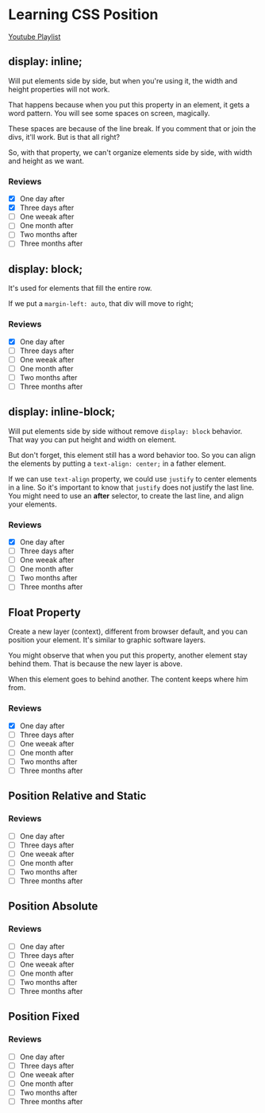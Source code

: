 # Learning CSS Position

[Youtube Playlist](https://www.youtube.com/playlist?list=PLirko8T4cEmx5eBb1-9j6T6Gl4aBtZ_5x)

## display: inline;

Will put elements side by side, but when you're using it, the width and height properties will not work.

That happens because when you put this property in an element, it gets a word pattern.
You will see some spaces on screen, magically.

These spaces are because of the line break. If you comment that or join the divs, it'll work. But is that all right?

So, with that property, we can't organize elements side by side, with width and height as we want.

### Reviews
- [x] One day after
- [x] Three days after
- [ ] One weeak after
- [ ] One month after
- [ ] Two months after
- [ ] Three months after

## display: block;

It's used for elements that fill the entire row.

If we put a `margin-left: auto`, that div will move to right;

### Reviews
- [x] One day after
- [ ] Three days after
- [ ] One weeak after
- [ ] One month after
- [ ] Two months after
- [ ] Three months after

## display: inline-block;

Will put elements side by side without remove `display: block` behavior. That way you can put height and width on element.

But don't forget, this element still has a word behavior too. So you can align the elements by putting a `text-align: center;` in a father element.

If we can use `text-align` property, we could use `justify` to center elements in a line. So it's important to know that `justify` does not justify the last line. You might need to use an __after__ selector, to create the last line, and align your elements.

### Reviews
- [x] One day after
- [ ] Three days after
- [ ] One weeak after
- [ ] One month after
- [ ] Two months after
- [ ] Three months after

## Float Property

Create a new layer (context), different from browser default, and you can position your element. It's similar to graphic software layers.

You might observe that when you put this property, another element stay behind them. That is because the new layer is above.

When this element goes to behind another. The content keeps where him from.

### Reviews
- [x] One day after
- [ ] Three days after
- [ ] One weeak after
- [ ] One month after
- [ ] Two months after
- [ ] Three months after

## Position Relative and Static

### Reviews
- [ ] One day after
- [ ] Three days after
- [ ] One weeak after
- [ ] One month after
- [ ] Two months after
- [ ] Three months after

## Position Absolute

### Reviews
- [ ] One day after
- [ ] Three days after
- [ ] One weeak after
- [ ] One month after
- [ ] Two months after
- [ ] Three months after

## Position Fixed

### Reviews
- [ ] One day after
- [ ] Three days after
- [ ] One weeak after
- [ ] One month after
- [ ] Two months after
- [ ] Three months after